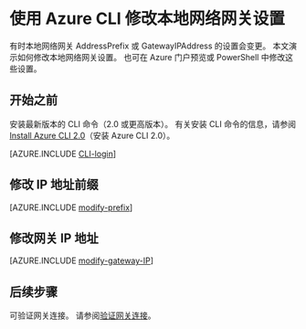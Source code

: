 <properties
    pageTitle="修改本地网关 IP 地址前缀和 VPN 网关 IP 地址| Azure| CLI| Azure"
    description="本文介绍如何使用 Azure CLI 更改本地网络网关的 IP 地址前缀"
    services="vpn-gateway"
    documentationcenter="na"
    author="cherylmc"
    manager="timlt"
    editor=""
    tags="azure-resource-manager" />
<tags
    ms.assetid="8c7db48f-d09a-44e7-836f-1fb6930389df"
    ms.service="vpn-gateway"
    ms.devlang="na"
    ms.topic="article"
    ms.tgt_pltfrm="na"
    ms.workload="infrastructure-services"
    ms.date="04/24/2017"
    wacn.date="05/31/2017"
    ms.author="cherylmc"
    ms.translationtype="Human Translation"
    ms.sourcegitcommit="4a18b6116e37e365e2d4c4e2d144d7588310292e"
    ms.openlocfilehash="3a36b83eb649303312f68bfbe331af19701f3a5b"
    ms.contentlocale="zh-cn"
    ms.lasthandoff="05/19/2017" />

# <a name="modify-local-network-gateway-settings-using-the-azure-cli"></a>使用 Azure CLI 修改本地网络网关设置

有时本地网络网关 AddressPrefix 或 GatewayIPAddress 的设置会变更。 本文演示如何修改本地网络网关设置。 也可在 Azure 门户预览或 PowerShell 中修改这些设置。

## <a name="before-you-begin"></a>开始之前

安装最新版本的 CLI 命令（2.0 或更高版本）。 有关安装 CLI 命令的信息，请参阅 [Install Azure CLI 2.0](https://docs.microsoft.com/zh-cn/cli/azure/install-azure-cli)（安装 Azure CLI 2.0）。

[AZURE.INCLUDE [CLI-login](../../includes/vpn-gateway-cli-login-include.md)]

## <a name="modify-ip-address-prefixes"></a>修改 IP 地址前缀

[AZURE.INCLUDE [modify-prefix](../../includes/vpn-gateway-modify-ip-prefix-cli-include.md)]

## <a name="modify-the-gateway-ip-address"></a>修改网关 IP 地址

[AZURE.INCLUDE [modify-gateway-IP](../../includes/vpn-gateway-modify-lng-gateway-ip-cli-include.md)]

## <a name="next-steps"></a>后续步骤

可验证网关连接。 请参阅[验证网关连接](/documentation/articles/vpn-gateway-verify-connection-resource-manager/)。